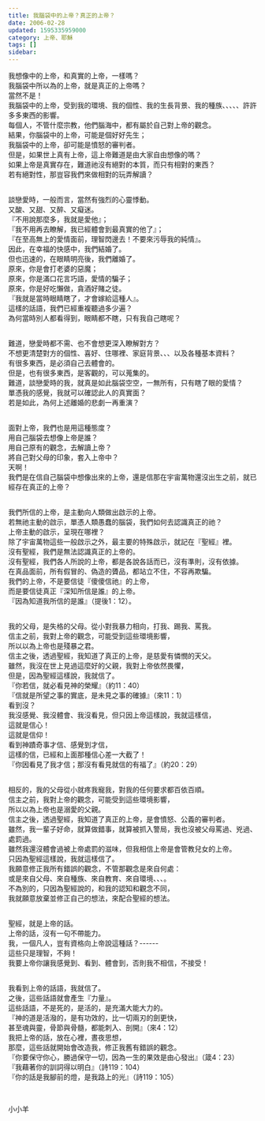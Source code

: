 ```yaml
---
title: 我腦袋中的上帝？真正的上帝？
date: 2006-02-28
updated: 1595335959000
category: 上帝、耶穌
tags: []
sidebar: 
---
```


<p>我想像中的上帝，和真實的上帝，一樣嗎？<br/>
我腦袋中所以為的上帝，就是真正的上帝嗎？<br/>
當然不是！<br/>
我腦袋中的上帝，受到我的環境、我的個性、我的生長背景、我的種族、、、、、許許多多東西的影響。<br/>
每個人，不管什麼宗教，他們腦海中，都有屬於自己對上帝的觀念。<br/>
結果，你腦袋中的上帝，可能是個好好先生；<br/>
我腦袋中的上帝，卻可能是憤怒的審判者。<br/>
但是，如果世上真有上帝，這上帝難道是由大家自由想像的嗎？<br/>
如果上帝是真實存在，難道祂沒有絕對的本質，而只有相對的東西？<br/>
若有絕對性，那豈容我們來做相對的玩弄解讀？</p>
<p><br/>
談戀愛時，一般而言，當然有強烈的心靈悸動。<br/>
又酸、又甜、又醉、又癡迷。<br/>
『不用說那麼多，我就是愛他』；<br/>
『我不用再去瞭解，我已經體會到最真實的他了』；<br/>
『在至高無上的愛情面前，理智閃邊去！不要來污辱我的純情』。<br/>
因此，在幸福的快感中，我們結婚了。<br/>
但也迅速的，在眼睛明亮後，我們離婚了。<br/>
原來，你是會打老婆的惡魔；<br/>
原來，你是滿口花言巧語，愛情的騙子；<br/>
原來，你是好吃懶做，貪酒好賭之徒。<br/>
『我就是當時眼睛瞎了，才會嫁給這種人』。<br/>
這樣的話語，我們已經重複聽過多少遍？<br/>
為何當時別人都看得到，眼睛都不瞎，只有我自己瞎呢？</p>
<p><br/>
難道，戀愛時都不需、也不會想更深入瞭解對方？<br/>
不想更清楚對方的個性、喜好、住哪裡、家庭背景、、、以及各種基本資料？<br/>
有很多東西，是必須自己去體會的。<br/>
但是，也有很多東西，是客觀的，可以蒐集的。<br/>
難道，談戀愛時的我，就真是如此腦袋空空，一無所有，只有瞎了眼的愛情？<br/>
單憑我的感覺，我就可以確認此人的真實面？<br/>
若是如此，為何上述離婚的悲劇一再重演？</p>
<p><br/>
面對上帝，我們也是用這種態度？<br/>
用自己腦袋去想像上帝是誰？<br/>
用自己原有的觀念，去解讀上帝？<br/>
將自己對父母的印象，套入上帝中？<br/>
天啊！<br/>
我們是在信自己腦袋中想像出來的上帝，還是信那在宇宙萬物還沒出生之前，就已經存在真正的上帝？</p>
<p><br/>
我們所信的上帝，是主動向人類做出啟示的上帝。<br/>
若無祂主動的啟示，單憑人類愚蠢的腦袋，我們如何去認識真正的祂？<br/>
上帝主動的啟示，呈現在哪裡？<br/>
除了宇宙萬物這些一般啟示之外，最主要的特殊啟示，就記在『聖經』裡。<br/>
沒有聖經，我們是無法認識真正的上帝的。<br/>
沒有聖經，我們各人所說的上帝，都是各說各話而已，沒有準則，沒有依據。<br/>
在真品面前，所有假冒的、偽造的贗品，都站立不住，不容再欺騙。<br/>
我們的上帝，不是要信徒『傻傻信祂』的上帝，<br/>
而是要信徒真正『深知所信是誰』的上帝。<br/>
『因為知道我所信的是誰』（提後1：12）。</p>
<p><br/>
我的父母，是失格的父母。從小對我暴力相向，打我、踢我、罵我。<br/>
信主之前，我對上帝的觀念，可能受到這些環境影響，<br/>
所以以為上帝也是殘暴之君。<br/>
信主之後，透過聖經，我知道了真正的上帝，是慈愛有憐憫的天父。<br/>
雖然，我沒在世上見過這麼好的父親，我對上帝依然畏懼，<br/>
但是，因為聖經這樣說，我就信了。<br/>
『你若信，就必看見神的榮耀』（約11：40）<br/>
『信就是所望之事的實底，是未見之事的確據』（來11：1）<br/>
看到沒？<br/>
我沒感覺、我沒體會、我沒看見，但只因上帝這樣說，我就這樣信，<br/>
這就是信心！<br/>
這就是信仰！<br/>
看到神蹟奇事才信、感覺到才信，<br/>
這樣的信，已經和上面那種信心差一大截了！<br/>
『你因看見了我才信；那沒有看見就信的有福了』（約20：29）</p>
<p><br/>
相反的，我的父母從小就疼我寵我，對我的任何要求都百依百順。<br/>
信主之前，我對上帝的觀念，可能受到這些環境影響，<br/>
所以以為上帝也是溺愛的父親。<br/>
信主之後，透過聖經，我知道了真正的上帝，是會憤怒、公義的審判者。<br/>
雖然，我一輩子好命，就算做錯事，就算被抓入警局，我也沒被父母罵過、兇過、處罰過。<br/>
雖然我還沒體會過被上帝處罰的滋味，但我相信上帝是會管教兒女的上帝。<br/>
只因為聖經這樣說，我就這樣信了。<br/>
我願意修正我所有錯誤的觀念，不管那觀念是來自何處：<br/>
或是來自父母、來自種族、來自教育、來自環境、、、。<br/>
不為別的，只因為聖經說的，和我的認知和觀念不同，<br/>
我就願意放棄並修正自己的想法，來配合聖經的想法。</p>
<p><br/>
聖經，就是上帝的話。<br/>
上帝的話，沒有一句不帶能力。<br/>
我，一個凡人，豈有資格向上帝說這種話？------<br/>
這些只是理智，不夠！<br/>
我要上帝你讓我感覺到、看到、體會到，否則我不相信，不接受！</p>
<p><br/>
我看到上帝的話語，我就信了。<br/>
之後，這些話語就會產生『力量』。<br/>
這些話語，不是死的，是活的，是充滿大能大力的。<br/>
『神的道是活潑的，是有功效的，比一切兩刃的劍更快，<br/>
甚至魂與靈，骨節與骨髓，都能刺入、剖開』（來4：12）<br/>
我把上帝的話，放在心裡，晝夜思想，<br/>
那麼，這些話就開始會改造我，修正我舊有錯誤的觀念。<br/>
『你要保守你心，勝過保守一切，因為一生的果效是由心發出』（箴4：23）<br/>
『我藉著你的訓詞得以明白』（詩119：104）<br/>
『你的話是我腳前的燈，是我路上的光』（詩119：105）</p>
<p> </p>
<p>小小羊</p>

